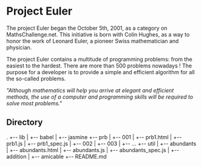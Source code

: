 # Project Euler

The project Euler began the October 5th, 2001, as a category on MathsChallenge.net. This initiative is born with Colin Hughes, as a way to honor the work of Leonard Euler, a pioneer Swiss mathematician and physician.

The project Euler contains a multitude of programming problems: from the easiest to the hardest. There are more than 500 problems nowadays ! The purpose for a developer is to provide a simple and efficient algorithm for all the so-called problems.

*"Although mathematics will help you arrive at elegant and efficient methods, the use of a computer and programming skills will be required to solve most problems."*

## Directory

.
+-- lib
|   +-- babel
|   +-- jasmine
+-- prb
|   +-- 001
|       +-- prb1.html
|       +-- prb1.js
|       +-- prb1_spec.js
|   +-- 002
|   +-- 003
|   +-- ...
+-- util
|   +-- abundants
|       +-- abundants.html
|       +-- abundants.js
|       +-- abundants_spec.js
|   +-- addition
|   +-- amicable
+-- README.md
